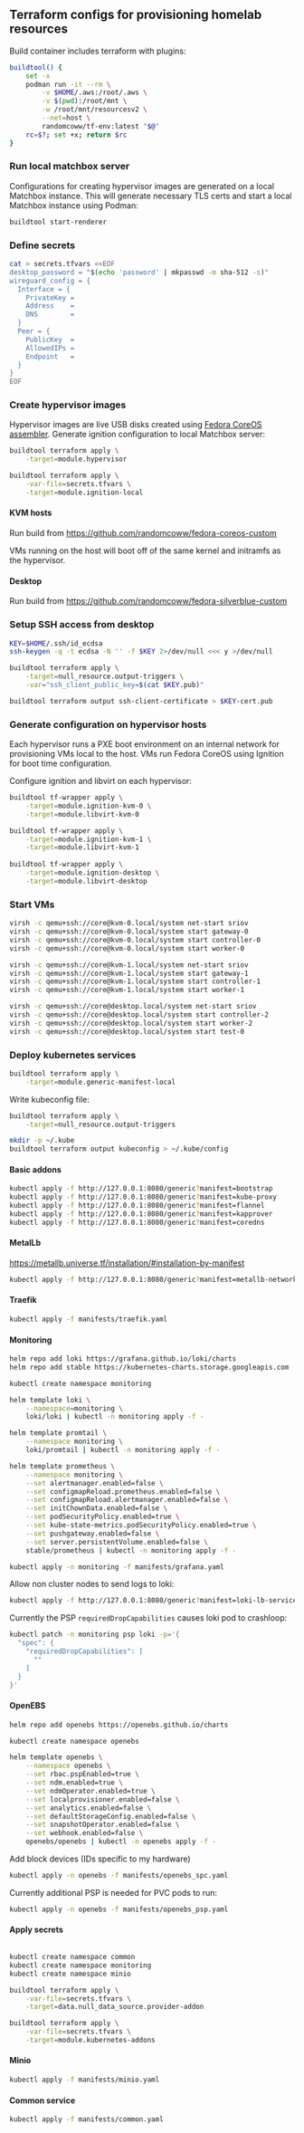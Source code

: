 ## Terraform configs for provisioning homelab resources

Build container includes terraform with plugins:

```bash
buildtool() {
    set -x
    podman run -it --rm \
        -v $HOME/.aws:/root/.aws \
        -v $(pwd):/root/mnt \
        -w /root/mnt/resourcesv2 \
        --net=host \
        randomcoww/tf-env:latest "$@"
    rc=$?; set +x; return $rc
}
```

### Run local matchbox server

Configurations for creating hypervisor images are generated on a local Matchbox instance. This will generate necessary TLS certs and start a local Matchbox instance using Podman:

```bash
buildtool start-renderer
```

### Define secrets

```bash
cat > secrets.tfvars <<EOF
desktop_password = "$(echo 'password' | mkpasswd -m sha-512 -s)"
wireguard_config = {
  Interface = {
    PrivateKey =
    Address    =
    DNS        =
  }
  Peer = {
    PublicKey  =
    AllowedIPs =
    Endpoint   =
  }
}
EOF
```

### Create hypervisor images

Hypervisor images are live USB disks created using [Fedora CoreOS assembler](https://github.com/coreos/coreos-assembler). Generate ignition configuration to local Matchbox server:

```bash
buildtool terraform apply \
    -target=module.hypervisor
```

```bash
buildtool terraform apply \
    -var-file=secrets.tfvars \
    -target=module.ignition-local
```

#### KVM hosts

Run build from https://github.com/randomcoww/fedora-coreos-custom

VMs running on the host will boot off of the same kernel and initramfs as the hypervisor.

#### Desktop

Run build from https://github.com/randomcoww/fedora-silverblue-custom

### Setup SSH access from desktop

```bash
KEY=$HOME/.ssh/id_ecdsa
ssh-keygen -q -t ecdsa -N '' -f $KEY 2>/dev/null <<< y >/dev/null

buildtool terraform apply \
    -target=null_resource.output-triggers \
    -var="ssh_client_public_key=$(cat $KEY.pub)"

buildtool terraform output ssh-client-certificate > $KEY-cert.pub
```

### Generate configuration on hypervisor hosts

Each hypervisor runs a PXE boot environment on an internal network for provisioning VMs local to the host. VMs run Fedora CoreOS using Ignition for boot time configuration.

Configure ignition and libvirt on each hypervisor:

```bash
buildtool tf-wrapper apply \
    -target=module.ignition-kvm-0 \
    -target=module.libvirt-kvm-0

buildtool tf-wrapper apply \
    -target=module.ignition-kvm-1 \
    -target=module.libvirt-kvm-1
    
buildtool tf-wrapper apply \
    -target=module.ignition-desktop \
    -target=module.libvirt-desktop
```

### Start VMs

```bash
virsh -c qemu+ssh://core@kvm-0.local/system net-start sriov
virsh -c qemu+ssh://core@kvm-0.local/system start gateway-0
virsh -c qemu+ssh://core@kvm-0.local/system start controller-0
virsh -c qemu+ssh://core@kvm-0.local/system start worker-0

virsh -c qemu+ssh://core@kvm-1.local/system net-start sriov
virsh -c qemu+ssh://core@kvm-1.local/system start gateway-1
virsh -c qemu+ssh://core@kvm-1.local/system start controller-1
virsh -c qemu+ssh://core@kvm-1.local/system start worker-1

virsh -c qemu+ssh://core@desktop.local/system net-start sriov
virsh -c qemu+ssh://core@desktop.local/system start controller-2
virsh -c qemu+ssh://core@desktop.local/system start worker-2
virsh -c qemu+ssh://core@desktop.local/system start test-0
```

### Deploy kubernetes services

```bash
buildtool terraform apply \
    -target=module.generic-manifest-local
```

Write kubeconfig file:

```bash
buildtool terraform apply \
    -target=null_resource.output-triggers

mkdir -p ~/.kube
buildtool terraform output kubeconfig > ~/.kube/config
```

#### Basic addons

```bash
kubectl apply -f http://127.0.0.1:8080/generic?manifest=bootstrap
kubectl apply -f http://127.0.0.1:8080/generic?manifest=kube-proxy
kubectl apply -f http://127.0.0.1:8080/generic?manifest=flannel
kubectl apply -f http://127.0.0.1:8080/generic?manifest=kapprover
kubectl apply -f http://127.0.0.1:8080/generic?manifest=coredns
```

#### MetalLb

https://metallb.universe.tf/installation/#installation-by-manifest

```bash
kubectl apply -f http://127.0.0.1:8080/generic?manifest=metallb-network
```

#### Traefik

```bash
kubectl apply -f manifests/traefik.yaml
```

#### Monitoring

```bash
helm repo add loki https://grafana.github.io/loki/charts
helm repo add stable https://kubernetes-charts.storage.googleapis.com

kubectl create namespace monitoring

helm template loki \
    --namespace=monitoring \
    loki/loki | kubectl -n monitoring apply -f -

helm template promtail \
    --namespace monitoring \
    loki/promtail | kubectl -n monitoring apply -f -

helm template prometheus \
    --namespace monitoring \
    --set alertmanager.enabled=false \
    --set configmapReload.prometheus.enabled=false \
    --set configmapReload.alertmanager.enabled=false \
    --set initChownData.enabled=false \
    --set podSecurityPolicy.enabled=true \
    --set kube-state-metrics.podSecurityPolicy.enabled=true \
    --set pushgateway.enabled=false \
    --set server.persistentVolume.enabled=false \
    stable/prometheus | kubectl -n monitoring apply -f -

kubectl apply -n monitoring -f manifests/grafana.yaml
```
Allow non cluster nodes to send logs to loki:

```bash
kubectl apply -f http://127.0.0.1:8080/generic?manifest=loki-lb-service
```

Currently the PSP `requiredDropCapabilities` causes loki pod to crashloop:
```bash
kubectl patch -n monitoring psp loki -p='{
  "spec": {
    "requiredDropCapabilities": [
      ""
    ]
  }
}'
```

#### OpenEBS

```bash
helm repo add openebs https://openebs.github.io/charts

kubectl create namespace openebs

helm template openebs \
    --namespace openebs \
    --set rbac.pspEnabled=true \
    --set ndm.enabled=true \
    --set ndmOperator.enabled=true \
    --set localprovisioner.enabled=false \
    --set analytics.enabled=false \
    --set defaultStorageConfig.enabled=false \
    --set snapshotOperator.enabled=false \
    --set webhook.enabled=false \
    openebs/openebs | kubectl -n openebs apply -f -
```

Add block devices (IDs specific to my hardware)
```bash
kubectl apply -n openebs -f manifests/openebs_spc.yaml
```

Currently additional PSP is needed for PVC pods to run:
```bash
kubectl apply -n openebs -f manifests/openebs_psp.yaml
```

#### Apply secrets

```bash

kubectl create namespace common
kubectl create namespace monitoring
kubectl create namespace minio

buildtool terraform apply \
    -var-file=secrets.tfvars \
    -target=data.null_data_source.provider-addon

buildtool terraform apply \
    -var-file=secrets.tfvars \
    -target=module.kubernetes-addons
```

#### Minio

```bash
kubectl apply -f manifests/minio.yaml
```

#### Common service

```bash
kubectl apply -f manifests/common.yaml
```

